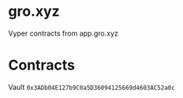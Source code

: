 # gro.xyz
Vyper contracts from app.gro.xyz

# Contracts
Vault `0x3ADb04E127b9C0a5D36094125669d4603AC52a0c`
